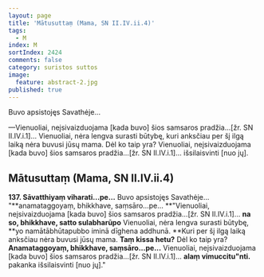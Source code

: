 ```yaml
---
layout: page
title: 'Mātusuttaṃ (Mama, SN II.IV.ii.4)'
tags:
  - M
index: M
sortIndex: 2424
comments: false
category: suristos suttos
image:
  feature: abstract-2.jpg
published: true
---
```


Buvo apsistojęs Savathėje...

—Vienuoliai, neįsivaizduojama [kada buvo] šios samsaros pradžia...[žr. SN II.IV.i.1]... Vienuoliai, nėra lengva surasti būtybę, kuri anksčiau per šį ilgą laiką nėra buvusi jūsų mama. Dėl ko taip yra? Vienuoliai, neįsivaizduojama [kada buvo] šios samsaros pradžia...[žr. SN II.IV.i.1]... išsilaisvinti [nuo jų].

## Mātusuttaṃ (Mama, SN II.IV.ii.4)

**137. Sāvatthiyaṃ viharati…pe…** Buvo apsistojęs Savathėje... "**anamataggoyaṃ, bhikkhave, saṃsāro…pe… **"Vienuoliai, neįsivaizduojama [kada buvo] šios samsaros pradžia...[žr. SN II.IV.i.1]... **na so, bhikkhave, satto sulabharūpo** Vienuoliai, nėra lengva surasti būtybę, **yo namātābhūtapubbo iminā dīghena addhunā. **Kuri per šį ilgą laiką anksčiau nėra buvusi jūsų mama. **Taṃ kissa hetu?** Dėl ko taip yra? **Anamataggoyaṃ, bhikkhave, saṃsāro...pe...** Vienuoliai, neįsivaizduojama [kada buvo] šios samsaros pradžia...[žr. SN II.IV.i.1]... **alaṃ vimuccitu"nti.** pakanka išsilaisvinti [nuo jų]."
